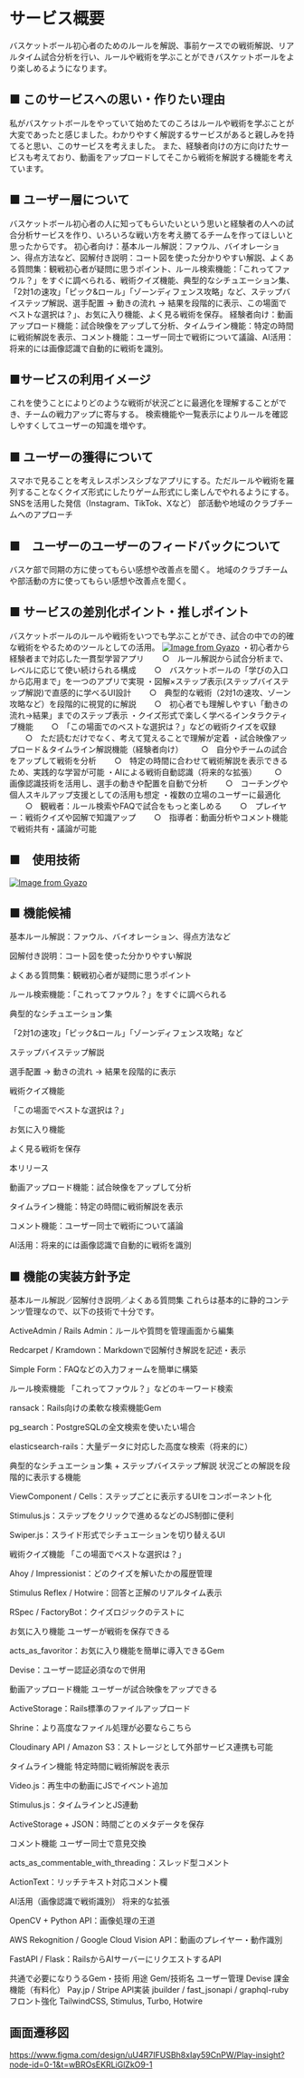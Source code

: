 # サービス概要

バスケットボール初心者のためのルールを解説、事前ケースでの戦術解説、リアルタイム試合分析を行い、ルールや戦術を学ぶことができバスケットボールをより楽しめるようになります。

## ■ このサービスへの思い・作りたい理由

私がバスケットボールをやっていて始めたてのころはルールや戦術を学ぶことが大変であったと感じました。わかりやすく解説するサービスがあると親しみを持てると思い、このサービスを考えました。
また、経験者向けの方に向けたサービスも考えており、動画をアップロードしてそこから戦術を解説する機能を考えています。

## ■ ユーザー層について

バスケットボール初心者の人に知ってもらいたいという思いと経験者の人への試合分析サービスを作り、いろいろな戦い方を考え勝てるチームを作ってほしいと思ったからです。
初心者向け：基本ルール解説：ファウル、バイオレーション、得点方法など、図解付き説明：コート図を使った分かりやすい解説、よくある質問集：観戦初心者が疑問に思うポイント、ルール検索機能：「これってファウル？」をすぐに調べられる、戦術クイズ機能、典型的なシチュエーション集、「2対1の速攻」「ピック&ロール」「ゾーンディフェンス攻略」など、ステップバイステップ解説、選手配置 → 動きの流れ → 結果を段階的に表示、この場面でベストな選択は？」、お気に入り機能、よく見る戦術を保存。
経験者向け：動画アップロード機能：試合映像をアップして分析、タイムライン機能：特定の時間に戦術解説を表示、コメント機能：ユーザー同士で戦術について議論、AI活用：将来的には画像認識で自動的に戦術を識別。

## ■サービスの利用イメージ

これを使うことによりどのような戦術が状況ごとに最適化を理解することができ、チームの戦力アップに寄与する。
検索機能や一覧表示によりルールを確認しやすくしてユーザーの知識を増やす。

## ■ ユーザーの獲得について

スマホで見ることを考えレスポンスシブなアプリにする。ただルールや戦術を羅列することなくクイズ形式にしたりゲーム形式にし楽しんでやれるようにする。
SNSを活用した発信（Instagram、TikTok、Xなど）
部活動や地域のクラブチームへのアプローチ

## ■　ユーザーのユーザーのフィードバックについて

バスケ部で同期の方に使ってもらい感想や改善点を聞く。
地域のクラブチームや部活動の方に使ってもらい感想や改善点を聞く。

## ■ サービスの差別化ポイント・推しポイント

バスケットボールのルールや戦術をいつでも学ぶことができ、試合の中での的確な戦術をやるためのツールとしての活用。
[![Image from Gyazo](https://i.gyazo.com/6f2ff87562cb383ecbd844f29910f940.png)](https://gyazo.com/6f2ff87562cb383ecbd844f29910f940)
・初心者から経験者まで対応した一貫型学習アプリ
　　○　ルール解説から試合分析まで、レベルに応じて使い続けられる構成
　　○　バスケットボールの「学びの入口から応用まで」を一つのアプリで実現
・図解×ステップ表示(ステップバイステップ解説)で直感的に学べるUI設計
　　○　典型的な戦術（2対1の速攻、ゾーン攻略など）を段階的に視覚的に解説
　　○　初心者でも理解しやすい「動きの流れ→結果」までのステップ表示
・クイズ形式で楽しく学べるインタラクティブ機能
　　○　「この場面でのベストな選択は？」などの戦術クイズを収録
　　○　ただ読むだけでなく、考えて覚えることで理解が定着
・試合映像アップロード＆タイムライン解説機能（経験者向け）
　　○　自分やチームの試合をアップして戦術を分析
　　○　特定の時間に合わせて戦術解説を表示できるため、実践的な学習が可能
・AIによる戦術自動認識（将来的な拡張）
　　○　画像認識技術を活用し、選手の動きや配置を自動で分析
　　○　コーチングや個人スキルアップ支援としての活用も想定
・複数の立場のユーザーに最適化
　　○　観戦者：ルール検索やFAQで試合をもっと楽しめる
　　○　プレイヤー：戦術クイズや図解で知識アップ
　　○　指導者：動画分析やコメント機能で戦術共有・議論が可能
## ■　使用技術
[![Image from Gyazo](https://i.gyazo.com/2309a1ac8292d7f7e623a470dfa3adde.png)](https://gyazo.com/2309a1ac8292d7f7e623a470dfa3adde)

## ■ 機能候補

基本ルール解説：ファウル、バイオレーション、得点方法など

図解付き説明：コート図を使った分かりやすい解説

よくある質問集：観戦初心者が疑問に思うポイント

ルール検索機能：「これってファウル？」をすぐに調べられる

典型的なシチュエーション集

「2対1の速攻」「ピック&ロール」「ゾーンディフェンス攻略」など

ステップバイステップ解説

選手配置 → 動きの流れ → 結果を段階的に表示

戦術クイズ機能

「この場面でベストな選択は？」

お気に入り機能

よく見る戦術を保存

本リリース

動画アップロード機能：試合映像をアップして分析

タイムライン機能：特定の時間に戦術解説を表示

コメント機能：ユーザー同士で戦術について議論

AI活用：将来的には画像認識で自動的に戦術を識別

## ■ 機能の実装方針予定

基本ルール解説／図解付き説明／よくある質問集
これらは基本的に静的コンテンツ管理なので、以下の技術で十分です。

ActiveAdmin / Rails Admin：ルールや質問を管理画面から編集

Redcarpet / Kramdown：Markdownで図解付き解説を記述・表示

Simple Form：FAQなどの入力フォームを簡単に構築

ルール検索機能
「これってファウル？」などのキーワード検索

ransack：Rails向けの柔軟な検索機能Gem

pg_search：PostgreSQLの全文検索を使いたい場合

elasticsearch-rails：大量データに対応した高度な検索（将来的に）

典型的なシチュエーション集 + ステップバイステップ解説
状況ごとの解説を段階的に表示する機能

ViewComponent / Cells：ステップごとに表示するUIをコンポーネント化

Stimulus.js：ステップをクリックで進めるなどのJS制御に便利

Swiper.js：スライド形式でシチュエーションを切り替えるUI

戦術クイズ機能
「この場面でベストな選択は？」

Ahoy / Impressionist：どのクイズを解いたかの履歴管理

Stimulus Reflex / Hotwire：回答と正解のリアルタイム表示

RSpec / FactoryBot：クイズロジックのテストに

 お気に入り機能
ユーザーが戦術を保存できる

acts_as_favoritor：お気に入り機能を簡単に導入できるGem

Devise：ユーザー認証必須なので併用

動画アップロード機能
ユーザーが試合映像をアップできる

ActiveStorage：Rails標準のファイルアップロード

Shrine：より高度なファイル処理が必要ならこちら

Cloudinary API / Amazon S3：ストレージとして外部サービス連携も可能

タイムライン機能
特定時間に戦術解説を表示

Video.js：再生中の動画にJSでイベント追加

Stimulus.js：タイムラインとJS連動

ActiveStorage + JSON：時間ごとのメタデータを保存

コメント機能
ユーザー同士で意見交換

acts_as_commentable_with_threading：スレッド型コメント

ActionText：リッチテキスト対応コメント欄

 AI活用（画像認識で戦術識別）
将来的な拡張

OpenCV + Python API：画像処理の王道

AWS Rekognition / Google Cloud Vision API：動画のプレイヤー・動作識別

FastAPI / Flask：RailsからAIサーバーにリクエストするAPI

共通で必要になりうるGem・技術
用途	Gem/技術名
ユーザー管理	Devise
課金機能（有料化）	Pay.jp / Stripe
API実装	jbuilder / fast_jsonapi / graphql-ruby
フロント強化	TailwindCSS, Stimulus, Turbo, Hotwire
## 画面遷移図
https://www.figma.com/design/uU4R7IFUSBh8xIay59CnPW/Play-insight?node-id=0-1&t=wBROsEKRLiGlZkO9-1
